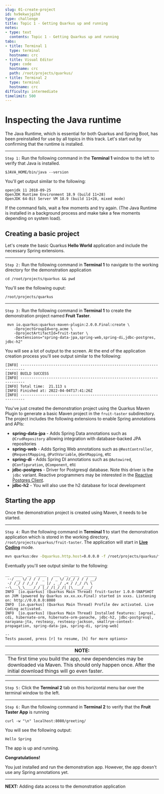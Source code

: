 ```yaml
---
slug: 01-create-project
id: hx9ekwxjgihd
type: challenge
title: Topic 1 - Getting Quarkus up and running
notes:
- type: text
  contents: Topic 1 - Getting Quarkus up and running
tabs:
- title: Terminal 1
  type: terminal
  hostname: crc
- title: Visual Editor
  type: code
  hostname: crc
  path: /root/projects/quarkus/
- title: Terminal 2
  type: terminal
  hostname: crc
difficulty: intermediate
timelimit: 500
---
```

# Inspecting the Java runtime

The Java Runtime, which is essential for both Quarkus and Spring Boot, has been preinstalled for use by all topics in this track. Let's start out by confirming that the runtime is installed.

----
`Step 1:` Run the following command in the **Terminal 1** window to the left to verify that Java is installed.

```
$JAVA_HOME/bin/java --version
```

You'll get output similar to the following:

```
openjdk 11 2018-09-25
OpenJDK Runtime Environment 18.9 (build 11+28)
OpenJDK 64-Bit Server VM 18.9 (build 11+28, mixed mode)
```

If the command fails, wait a few moments and try again. (The Java Runtime is installed in a background process and make take a few moments depending on system load).


## Creating a basic project

Let's create the basic Quarkus **Hello World** application and include the necessary Spring extensions.

----

`Step 2:` Run the following command in **Terminal 1** to navigate to the working directory for the demonstration application

```
cd /root/projects/quarkus && pwd
```

You'll see the following ouput:

```
/root/projects/quarkus
```

----

`Step 3:` Run the following command in **Terminal 1** to create the demonstration project named **Fruit Taster**.

```
 mvn io.quarkus:quarkus-maven-plugin:2.0.0.Final:create \
    -DprojectGroupId=org.acme \
    -DprojectArtifactId=fruit-taster \
    -Dextensions="spring-data-jpa,spring-web,spring-di,jdbc-postgres, jdbc-h2"
```

You will see a lot of output to the screen. At the end of the application creation process you'll see output similar to the following:

```
[INFO] ------------------------------------------------------------------------
[INFO] BUILD SUCCESS
[INFO] ------------------------------------------------------------------------
[INFO] Total time:  21.113 s
[INFO] Finished at: 2022-04-04T17:41:26Z
[INFO] ------------------------------------------------------------------------
```

You've just created the demonstration project using the Quarkus Maven Plugin to generate a basic Maven project in the `fruit-taster` subdirectory. The project includes the following extensions to enable Spring annotations and APIs:

* **spring-data-jpa** - Adds Spring Data annotations such as `@CrudRepository` allowing integration with database-backed JPA repositories
* **spring-web** - Adds Spring Web annotations such as `@RestController`, `@RequestMapping`, `@PathVariable`, `@GetMapping`, etc
* **spring-di** - Adds Spring DI annotations such as `@Autowired`, `@Configuration`, `@Component`, etc
* **jdbc-postgres** - Driver for Postgresql database. Note this driver is the `jdbc` variant. Reactive programmers may be interested in the [Reactive Postgres Client](https://quarkus.io/guides/reactive-postgres-client).
* **jdbc-h2** - You will also use the h2 database for local development

## Starting the app

Once the demonstration project is created using Maven, it needs to be started.

----

`Step 4:` Run the following command in **Terminal 1** to start the demonstration application which is stored in the working directory, `/root/projects/quarkus/fruit-taster`. The application will start in **[Live Coding](https://quarkus.io/developer-joy/)** mode.


```bash
mvn quarkus:dev -Dquarkus.http.host=0.0.0.0 -f /root/projects/quarkus/fruit-taster
```

Eventually you'll see output similar to the following:

```console
__  ____  __  _____   ___  __ ____  ______
 --/ __ \/ / / / _ | / _ \/ //_/ / / / __/
 -/ /_/ / /_/ / __ |/ , _/ ,< / /_/ /\ \
--\___\_\____/_/ |_/_/|_/_/|_|\____/___/
INFO  [io.quarkus] (Quarkus Main Thread) fruit-taster 1.0.0-SNAPSHOT on JVM (powered by Quarkus xx.xx.xx.Final) started in xxxs. Listening on: http://0.0.0.0:8080
INFO  [io.quarkus] (Quarkus Main Thread) Profile dev activated. Live Coding activated.
INFO  [io.quarkus] (Quarkus Main Thread) Installed features: [agroal, cdi, hibernate-orm, hibernate-orm-panache, jdbc-h2, jdbc-postgresql, narayana-jta, resteasy, resteasy-jackson, smallrye-context-propagation, spring-data-jpa, spring-di, spring-web]

--
Tests paused, press [r] to resume, [h] for more options>
```
|NOTE:|
|----|
|The first time you build the app, new dependencies may be downloaded via Maven. This should only happen once. After the initial download things will go even faster.|

----

`Step 5:` Click the **Terminal 2** tab on this horizontal menu bar over the terminal window to the left.

----

`Step 6:` Run the following command in **Terminal 2** to verify that the **Fruit Taster App** is running

```console
curl -w "\n" localhost:8080/greeting/
```

You will see the following output:

```
Hello Spring
```


The app is up and running.

**Congratulations!**

You just installed and run the demonstration app. However, the app doesn't use any Spring annotations yet.

----

**NEXT:** Adding data access to the demonstration application